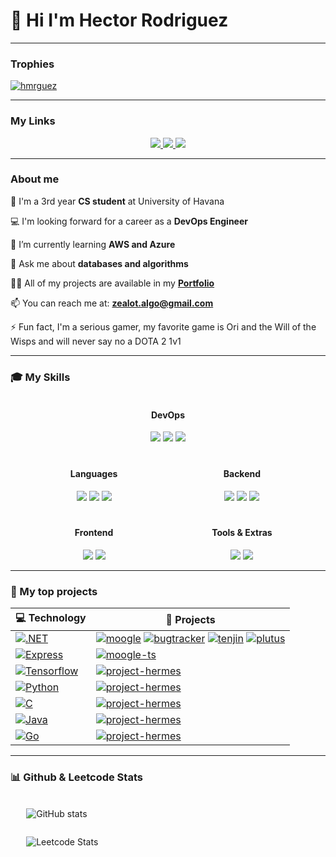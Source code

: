 # 🌟 Hi I'm Hector Rodriguez

---

### Trophies

<p align="left"> <a href="https://github.com/ryo-ma/github-profile-trophy"><img src="https://github-profile-trophy.vercel.app/?username=hmrguez" alt="hmrguez" /></a> </p>

---

### My Links

<p align="center">
  <a href="https://twitter.com/MachineZealot">
    <img src="https://skillicons.dev/icons?i=twitter" />
  </a>
  <a href="https://www.linkedin.com/in/hmrguez">
    <img src="https://skillicons.dev/icons?i=linkedin" />
  </a>
  <a href="https://github.com/hmrguez">
    <img src="https://skillicons.dev/icons?i=github" />
  </a>
</p>


---

### About me

🏫 I'm a 3rd year **CS student** at University of Havana

💻 I'm looking forward for a career as a **DevOps Engineer**

🌱 I’m currently learning **AWS and Azure**

💬 Ask me about **databases and algorithms**

👨‍💻 All of my projects are available in my **[Portfolio](https://hmrguez2.github.io/Portfolio/)**

📫 You can reach me at: **[zealot.algo@gmail.com](**zealot.algo@gmail.com**)**

⚡ Fun fact, I'm a serious gamer, my favorite game is Ori and the Will of the Wisps and will never say no a DOTA 2 1v1

---

### 🎓 My Skills

<div class="main" display="grid" grid-template-columns="1fr 1fr" style="
    display: grid;
    grid-template-columns: 1fr 1fr;
    gap: 20px;
    width: 90%;
    margin: 5px auto;
    text-align: center;
">
  <div style="grid-column: 1/-1" class="devops">
    <h4>DevOps </h4>
    <img src="https://skillicons.dev/icons?i=aws,azure,ansible"/>
    <img src="https://skillicons.dev/icons?i=docker,kubernetes,jenkins"/>
    <img src="https://skillicons.dev/icons?i=bash,powershell,prometheus"/>
  </div>
  <div class="lang">
    <h4>Languages</h4>
    <img src="https://skillicons.dev/icons?i=js,ts,cs"/>
    <img src="https://skillicons.dev/icons?i=c,java,py"/>
    <img src="https://skillicons.dev/icons?i=go,haskell"/>
  </div>
  <div class="backend">
    <h4>Backend</h4>
    <img src="https://skillicons.dev/icons?i=dotnet,express,flask"/>
    <img src="https://skillicons.dev/icons?i=mongodb,nodejs,mysql"/>
    <img src="https://skillicons.dev/icons?i=kafka,postman"/>
  </div>
  <div class="frontend">
    <h4>Frontend</h4>
    <img src="https://skillicons.dev/icons?i=angular,react,d3"/>
    <img src="https://skillicons.dev/icons?i=css,html,bootstrap"/>
  </div>
  <div class="misc">
    <h4>Tools & Extras</h4>
    <img src="https://skillicons.dev/icons?i=git,github,idea"/>
    <img src="https://skillicons.dev/icons?i=vite,unity,tensorflow"/>
  </div>
</div>

---

### 🔮 My top projects

| 💻 **Technology** | 🚀 **Projects** |
| - | - |
| [![.NET](https://img.shields.io/static/v1?label=&message=.NET&color=purple&logo=dotnet&logoColor=white)](https://www.python.org/) | [![moogle](https://img.shields.io/static/v1?label=&message=moogle&color=000605&logo=github&logoColor=FFFFFF&labelColor=000605)](https://github.com/hmrguez/Moogle) [![bugtracker](https://img.shields.io/static/v1?label=&message=bug-tracker&color=000605&logo=github&logoColor=FFFFFF&labelColor=000605)](https://github.com/hmrguez/Khepri-Bug-Tracker) [![tenjin](https://img.shields.io/static/v1?label=&message=social-media-clone&color=000605&logo=github&logoColor=FFFFFF&labelColor=000605)](https://github.com/hmrguez/Project-Tenjin) [![plutus](https://img.shields.io/static/v1?label=&message=CI/CD-ASP.NET&color=000605&logo=github&logoColor=FFFFFF&labelColor=000605)](https://github.com/hmrguez/Project-Plutus) 
| [![Express](https://img.shields.io/static/v1?label=&message=Express&color=gray&logo=Express&logoColor=white)](https://www.python.org/) | [![moogle-ts](https://img.shields.io/static/v1?label=&message=moogle-ts&color=000605&logo=github&logoColor=FFFFFF&labelColor=000605)](https://github.com/hmrguez/Moogle-TS) 
| [![Tensorflow](https://img.shields.io/static/v1?label=&message=Tensorflow&color=orange&logo=Tensorflow&logoColor=white)](https://www.python.org/) | [![project-hermes](https://img.shields.io/static/v1?label=&message=project-hermes&color=000605&logo=github&logoColor=FFFFFF&labelColor=000605)](https://github.com/hmrguez/Project-Hermes) 
| [![Python](https://img.shields.io/static/v1?label=&message=Python&color=3776AB&logo=Python&logoColor=white)](https://www.python.org/) | [![project-hermes](https://img.shields.io/static/v1?label=&message=matcom-dashboard&color=000605&logo=github&logoColor=FFFFFF&labelColor=000605)](https://github.com/hmrguez/dashboard)
| [![C](https://img.shields.io/static/v1?label=&message=C-language&color=blue&logo=C&logoColor=white)](https://www.python.org/) | [![project-hermes](https://img.shields.io/static/v1?label=&message=unix-shell&color=000605&logo=github&logoColor=FFFFFF&labelColor=000605)](https://github.com/hmrguez/nautilus)
| [![Java](https://img.shields.io/static/v1?label=&message=Java&color=red&logo=java&logoColor=white)](https://www.python.org/) | [![project-hermes](https://img.shields.io/static/v1?label=&message=java-kafka&color=000605&logo=github&logoColor=FFFFFF&labelColor=000605)](https://github.com/hmrguez/Project-Anubis)
| [![Go](https://img.shields.io/static/v1?label=&message=Go&color=cyan&logo=Go&logoColor=white)](https://www.python.org/) | [![project-hermes](https://img.shields.io/static/v1?label=&message=moogle-go&color=000605&logo=github&logoColor=FFFFFF&labelColor=000605)](https://github.com/hmrguez/Moogle-Go)

---

### 📊 Github & Leetcode Stats


<div style="display: flex; flex-direction: column; width: 90%; margin: 20px auto">

![GitHub stats](https://github-readme-stats.vercel.app/api?username=hmrguez&theme=dark&show_icons=true&hide_border=true&bg_color=101010)

![Leetcode Stats](https://leetcard.jacoblin.cool/zealot-algo?border=0&theme=dark)
</div>


